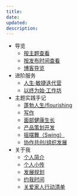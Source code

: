 ```yaml
---
title: 
date: 
updated: 
description: 
---
```





- 导览
  - [按主题查看](_sidebar)
  - [按发布时间查看](index_update)
  - [博客导览](/)
- 进阶服务<sup style="color:orange;"></sup>
    - [人生·敏捷迭代营](flourish/f_grow)<sup style="color:orange;"></sup>
    - [以终为始·工作坊](flourish/f_grow?id=workshop)<sup style="color:orange;"></sup>
- 主题实践手记
  - [蓬勃人生/flourishing](cmty)
  - [写作](wr/)
  - [面部健康生长](selfedu/RevFacialGrowth)   
  - [产品策划开发](devpdt/)
  - [摇摆舞（Swing）](swing/)   
  - [协作共创/组织发展](https://github.com/ishanshan/CollaborationGuide4Shaper)
- 关于我
  - [个人简介](about/)
  - [个人小传](about/lifestory2203)
  - [发展规划](about/plan_lifedev)
  - [约我时间](about/booking)
  - [关爱家人行动清单](family/TipsCare4Parents)

